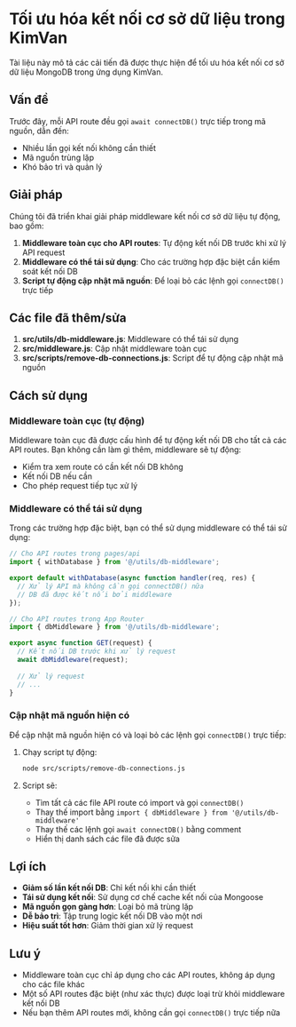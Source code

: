# Tối ưu hóa kết nối cơ sở dữ liệu trong KimVan

Tài liệu này mô tả các cải tiến đã được thực hiện để tối ưu hóa kết nối cơ sở dữ liệu MongoDB trong ứng dụng KimVan.

## Vấn đề

Trước đây, mỗi API route đều gọi `await connectDB()` trực tiếp trong mã nguồn, dẫn đến:
- Nhiều lần gọi kết nối không cần thiết
- Mã nguồn trùng lặp
- Khó bảo trì và quản lý

## Giải pháp

Chúng tôi đã triển khai giải pháp middleware kết nối cơ sở dữ liệu tự động, bao gồm:

1. **Middleware toàn cục cho API routes**: Tự động kết nối DB trước khi xử lý API request
2. **Middleware có thể tái sử dụng**: Cho các trường hợp đặc biệt cần kiểm soát kết nối DB
3. **Script tự động cập nhật mã nguồn**: Để loại bỏ các lệnh gọi `connectDB()` trực tiếp

## Các file đã thêm/sửa

1. **src/utils/db-middleware.js**: Middleware có thể tái sử dụng
2. **src/middleware.js**: Cập nhật middleware toàn cục
3. **src/scripts/remove-db-connections.js**: Script để tự động cập nhật mã nguồn

## Cách sử dụng

### Middleware toàn cục (tự động)

Middleware toàn cục đã được cấu hình để tự động kết nối DB cho tất cả các API routes. Bạn không cần làm gì thêm, middleware sẽ tự động:
- Kiểm tra xem route có cần kết nối DB không
- Kết nối DB nếu cần
- Cho phép request tiếp tục xử lý

### Middleware có thể tái sử dụng

Trong các trường hợp đặc biệt, bạn có thể sử dụng middleware có thể tái sử dụng:

```javascript
// Cho API routes trong pages/api
import { withDatabase } from '@/utils/db-middleware';

export default withDatabase(async function handler(req, res) {
  // Xử lý API mà không cần gọi connectDB() nữa
  // DB đã được kết nối bởi middleware
});

// Cho API routes trong App Router
import { dbMiddleware } from '@/utils/db-middleware';

export async function GET(request) {
  // Kết nối DB trước khi xử lý request
  await dbMiddleware(request);
  
  // Xử lý request
  // ...
}
```

### Cập nhật mã nguồn hiện có

Để cập nhật mã nguồn hiện có và loại bỏ các lệnh gọi `connectDB()` trực tiếp:

1. Chạy script tự động:
   ```bash
   node src/scripts/remove-db-connections.js
   ```

2. Script sẽ:
   - Tìm tất cả các file API route có import và gọi `connectDB()`
   - Thay thế import bằng `import { dbMiddleware } from '@/utils/db-middleware'`
   - Thay thế các lệnh gọi `await connectDB()` bằng comment
   - Hiển thị danh sách các file đã được sửa

## Lợi ích

- **Giảm số lần kết nối DB**: Chỉ kết nối khi cần thiết
- **Tái sử dụng kết nối**: Sử dụng cơ chế cache kết nối của Mongoose
- **Mã nguồn gọn gàng hơn**: Loại bỏ mã trùng lặp
- **Dễ bảo trì**: Tập trung logic kết nối DB vào một nơi
- **Hiệu suất tốt hơn**: Giảm thời gian xử lý request

## Lưu ý

- Middleware toàn cục chỉ áp dụng cho các API routes, không áp dụng cho các file khác
- Một số API routes đặc biệt (như xác thực) được loại trừ khỏi middleware kết nối DB
- Nếu bạn thêm API routes mới, không cần gọi `connectDB()` trực tiếp nữa 